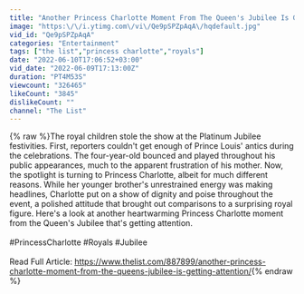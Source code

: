 ```yaml
---
title: "Another Princess Charlotte Moment From The Queen's Jubilee Is Getting Attention"
image: "https:\/\/i.ytimg.com\/vi\/Qe9pSPZpAqA\/hqdefault.jpg"
vid_id: "Qe9pSPZpAqA"
categories: "Entertainment"
tags: ["the list","princess charlotte","royals"]
date: "2022-06-10T17:06:52+03:00"
vid_date: "2022-06-09T17:13:00Z"
duration: "PT4M53S"
viewcount: "326465"
likeCount: "3845"
dislikeCount: ""
channel: "The List"
---
```

{% raw %}The royal children stole the show at the Platinum Jubilee festivities. First, reporters couldn't get enough of Prince Louis' antics during the celebrations. The four-year-old bounced and played throughout his public appearances, much to the apparent frustration of his mother. Now, the spotlight is turning to Princess Charlotte, albeit for much different reasons. While her younger brother's unrestrained energy was making headlines, Charlotte put on a show of dignity and poise throughout the event, a polished attitude that brought out comparisons to a surprising royal figure. Here's a look at another heartwarming Princess Charlotte moment from the Queen's Jubilee that's getting attention.<br /><br />#PrincessCharlotte #Royals #Jubilee<br /><br />Read Full Article: <a rel="nofollow" target="blank" href="https://www.thelist.com/887899/another-princess-charlotte-moment-from-the-queens-jubilee-is-getting-attention/">https://www.thelist.com/887899/another-princess-charlotte-moment-from-the-queens-jubilee-is-getting-attention/</a>{% endraw %}
